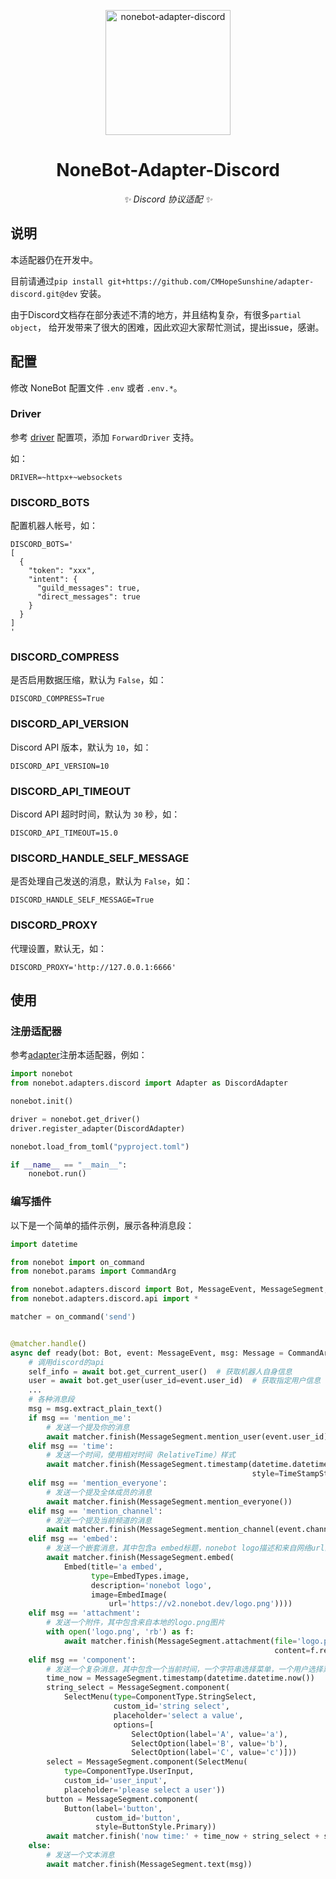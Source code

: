<p align="center">
  <a href="https://v2.nonebot.dev/"><img src="https://v2.nonebot.dev/logo.png" width="200" height="200" alt="nonebot-adapter-discord"></a>
</p>

<div align="center">

# NoneBot-Adapter-Discord

_✨ Discord 协议适配 ✨_

</div>

## 说明

本适配器仍在开发中。

目前请通过`pip install git+https://github.com/CMHopeSunshine/adapter-discord.git@dev` 安装。

由于Discord文档存在部分表述不清的地方，并且结构复杂，有很多`partial object`，
给开发带来了很大的困难，因此欢迎大家帮忙测试，提出issue，感谢。

## 配置

修改 NoneBot 配置文件 `.env` 或者 `.env.*`。

### Driver

参考 [driver](https://v2.nonebot.dev/docs/tutorial/configuration#driver) 配置项，添加 `ForwardDriver` 支持。

如：

```dotenv
DRIVER=~httpx+~websockets
```

### DISCORD_BOTS

配置机器人帐号，如：

```dotenv
DISCORD_BOTS='
[
  {
    "token": "xxx",
    "intent": {
      "guild_messages": true,
      "direct_messages": true
    }
  }
]
'
```

### DISCORD_COMPRESS

是否启用数据压缩，默认为 `False`，如：

```dotenv
DISCORD_COMPRESS=True
```

### DISCORD_API_VERSION

Discord API 版本，默认为 `10`，如：

```dotenv
DISCORD_API_VERSION=10
```

### DISCORD_API_TIMEOUT

Discord API 超时时间，默认为 `30` 秒，如：

```dotenv
DISCORD_API_TIMEOUT=15.0
```

### DISCORD_HANDLE_SELF_MESSAGE

是否处理自己发送的消息，默认为 `False`，如：

```dotenv
DISCORD_HANDLE_SELF_MESSAGE=True
```

### DISCORD_PROXY

代理设置，默认无，如：

```dotenv
DISCORD_PROXY='http://127.0.0.1:6666'
```

## 使用

### 注册适配器

参考[adapter](https://v2.nonebot.dev/docs/advanced/adapter)注册本适配器，例如：

```python
import nonebot
from nonebot.adapters.discord import Adapter as DiscordAdapter

nonebot.init()

driver = nonebot.get_driver()
driver.register_adapter(DiscordAdapter)

nonebot.load_from_toml("pyproject.toml")

if __name__ == "__main__":
    nonebot.run()
```

### 编写插件

以下是一个简单的插件示例，展示各种消息段：

```python
import datetime

from nonebot import on_command
from nonebot.params import CommandArg

from nonebot.adapters.discord import Bot, MessageEvent, MessageSegment, Message
from nonebot.adapters.discord.api import *

matcher = on_command('send')


@matcher.handle()
async def ready(bot: Bot, event: MessageEvent, msg: Message = CommandArg()):
    # 调用discord的api
    self_info = await bot.get_current_user()  # 获取机器人自身信息
    user = await bot.get_user(user_id=event.user_id)  # 获取指定用户信息
    ...
    # 各种消息段
    msg = msg.extract_plain_text()
    if msg == 'mention_me':
        # 发送一个提及你的消息
        await matcher.finish(MessageSegment.mention_user(event.user_id))
    elif msg == 'time':
        # 发送一个时间，使用相对时间（RelativeTime）样式
        await matcher.finish(MessageSegment.timestamp(datetime.datetime.now(),
                                                      style=TimeStampStyle.RelativeTime))
    elif msg == 'mention_everyone':
        # 发送一个提及全体成员的消息
        await matcher.finish(MessageSegment.mention_everyone())
    elif msg == 'mention_channel':
        # 发送一个提及当前频道的消息
        await matcher.finish(MessageSegment.mention_channel(event.channel_id))
    elif msg == 'embed':
        # 发送一个嵌套消息，其中包含a embed标题，nonebot logo描述和来自网络url的logo图片
        await matcher.finish(MessageSegment.embed(
            Embed(title='a embed',
                  type=EmbedTypes.image,
                  description='nonebot logo',
                  image=EmbedImage(
                      url='https://v2.nonebot.dev/logo.png'))))
    elif msg == 'attachment':
        # 发送一个附件，其中包含来自本地的logo.png图片
        with open('logo.png', 'rb') as f:
            await matcher.finish(MessageSegment.attachment(file='logo.png',
                                                           content=f.read()))
    elif msg == 'component':
        # 发送一个复杂消息，其中包含一个当前时间，一个字符串选择菜单，一个用户选择菜单和一个按钮
        time_now = MessageSegment.timestamp(datetime.datetime.now())
        string_select = MessageSegment.component(
            SelectMenu(type=ComponentType.StringSelect,
                       custom_id='string select',
                       placeholder='select a value',
                       options=[
                           SelectOption(label='A', value='a'),
                           SelectOption(label='B', value='b'),
                           SelectOption(label='C', value='c')]))
        select = MessageSegment.component(SelectMenu(
            type=ComponentType.UserInput,
            custom_id='user_input',
            placeholder='please select a user'))
        button = MessageSegment.component(
            Button(label='button',
                   custom_id='button',
                   style=ButtonStyle.Primary))
        await matcher.finish('now time:' + time_now + string_select + select + button)
    else:
        # 发送一个文本消息
        await matcher.finish(MessageSegment.text(msg))
```
